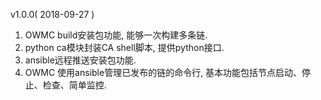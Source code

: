 v1.0.0( 2018-09-27 )  
1. OWMC build安装包功能, 能够一次构建多条链.
2. python ca模块封装CA shell脚本, 提供python接口. 
3. ansible远程推送安装包功能.
4. OWMC 使用ansible管理已发布的链的命令行, 基本功能包括节点启动、停止、检查、简单监控.